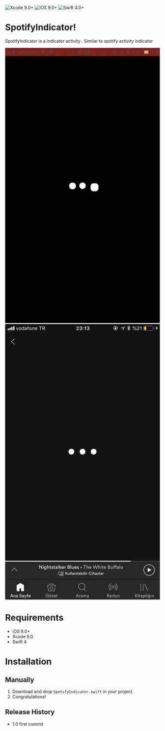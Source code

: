 ![Xcode 9.0+](https://img.shields.io/badge/Xcode-9.0%2B-blue.svg)
![iOS 9.0+](https://img.shields.io/badge/iOS-9.0%2B-blue.svg)
![Swift 4.0+](https://img.shields.io/badge/Swift-4.0%2B-orange.svg)

# SpotifyIndicator!

SpotifyIndicator is a  indicator activity . Similar to spotify activity indicator 

![](gorsel.gif)
![](gorsel2.png)


# Requirements

- iOS 9.0+
- Xcode 9.0
- Swift 4

# Installation


  ## Manually
  1. Download and drop ```SpotifyIndicator.swift``` in your project.  
  2. Congratulations!  


## Release History

* 1.0
  first commit
  
